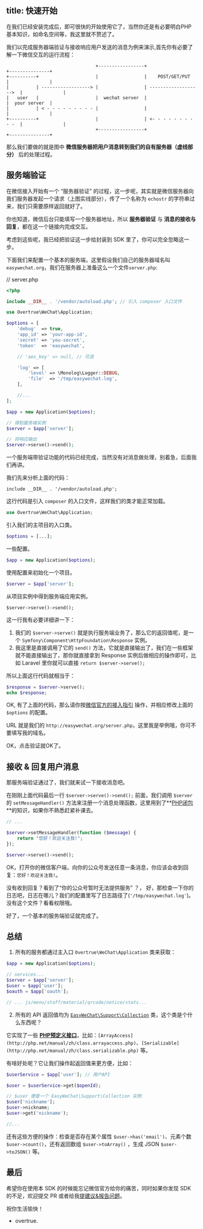 title: 快速开始
---

在我们已经安装完成后，即可很快的开始使用它了，当然你还是有必要明白PHP基本知识，如命名空间等，我这里就不赘述了。

我们以完成服务器端验证与接收响应用户发送的消息为例来演示,首先你有必要了解一下微信交互的运行流程：

                                     +-----------------+                       +---------------+
    +----------+                     |                 |    POST/GET/PUT       |               |
    |          | ------------------> |                 | ------------------->  |               |
    |   user   |                     |  wechat server  |                       |  your server  |
    |          | < - - - - - - - - - |                 |                       |               |
    +----------+                     |                 | <- - - - - - - - - -  |               |
                                     +-----------------+                       +---------------+

那么我们要做的就是图中 **微信服务器把用户消息转到我们的自有服务器（虚线部分）** 后的处理过程。

## 服务端验证

在微信接入开始有一个 “服务器验证” 的过程，这一步呢，其实就是微信服务器向我们服务器发起一个请求（上图实线部分），传了一个名称为 `echostr` 的字符串过来，我们只需要原样返回就好了。

你也知道，微信后台只能填写一个服务器地址，所以 **服务器验证** 与 **消息的接收与回复**，都在这一个链接内完成交互。

考虑到这些呢，我已经把验证这一步给封装到 SDK 里了，你可以完全忽略这一步。

下面我们来配置一个基本的服务端，这里假设我们自己的服务器域名叫 `easywechat.org`，我们在服务器上准备这么一个文件`server.php`:

// server.php

```php
<?php

include __DIR__ . '/vendor/autoload.php'; // 引入 composer 入口文件

use Overtrue\WeChat\Application;

$options = [
    'debug'  => true,
    'app_id' => 'your-app-id',
    'secret' => 'you-secret',
    'token'  => 'easywechat',

    // 'aes_key' => null, // 可选

    'log' => [
        'level' => \Monolog\Logger::DEBUG,
        'file'  => '/tmp/easywechat.log',
    ],

    //...
];

$app = new Application($options);

// 得到服务端实例
$server = $app['server'];

// 将响应输出
$server->serve()->send();

```

一个服务端带验证功能的代码已经完成，当然没有对消息做处理，别着急，后面我们再讲。

我们先来分析上面的代码：

```
include __DIR__ . '/vendor/autoload.php';
```

这行代码是引入 `composer` 的入口文件，这样我们的类才能正常加载。

```php
use Overtrue\WeChat\Application;
```

引入我们的主项目的入口类。

```php
$options = [...];
```

一些配置。

```php
$app = new Application($options);
```

使用配置来初始化一个项目。

```php
$server = $app['server'];
```

从项目实例中得到服务端应用实例。

```
$server->serve()->send();
```

这一行我有必要详细讲一下：

1. 我们的 `$server->serve()` 就是执行服务端业务了，那么它的返回值呢，是一个 `Symfony\Component\HttpFoundation\Response` 实例。
2. 我这里是直接调用了它的 `send()` 方法，它就是直接输出了，我们在一些框架就不能直接输出了，那你就直接拿到 Response 实例后做相应的操作即可，比如 Laravel 里你就可以直接 `return $server->serve();`

所以上面这行代码就相当于：

```php
$response = $server->serve();
echo $response;
```

OK, 有了上面的代码，那么请你按[微信官方的接入指引](http://mp.weixin.qq.com/wiki/17/2d4265491f12608cd170a95559800f2d.html) 操作，并相应修改上面的 `$options` 的配置。

URL 就是我们的 `http://easywechat.org/server.php`，这里我是举例哦，你可不要填写我的域名。

OK，点击验证就OK了。


## 接收 & 回复用户消息

那服务端验证通过了，我们就来试一下接收消息吧。

在刚刚上面代码最后一行 `$server->serve()->send();` 前面，我们调用 `$server` 的 `setMessageHandler()` 方法来注册一个消息处理函数，这里用到了**[PHP闭包](http://php.net/manual/zh/functions.anonymous.php)**的知识，如果你不熟悉赶紧补课去。

```php
// ...

$server->setMessageHandler(function ($message) {
    return "您好！欢迎关注我!";
});

$server->serve()->send();

```

OK，打开你的微信客户端，向你的公众号发送任意一条消息，你应该会收到回复：`您好！欢迎关注我!`。

没有收到回复？看到了“你的公众号暂时无法提供服务” ？， 好，那检查一下你的日志吧，日志在哪儿？我们的配置里写了日志路径了(`'/tmp/easywechat.log'`)。 没有这个文件？看看权限哦。

好了，一个基本的服务端验证就完成了。

## 总结

1. 所有的服务都通过主入口 `Overtrue\WeChat\Application` 类来获取：

 ```php
 $app = new Application($options);

 // services...
 $server = $app['server'];
 $user = $app['user'];
 $oauth = $app['oauth'];

 // ... js/menu/staff/material/qrcode/notice/stats...

 ```

2. 所有的 API 返回值均为 [`EasyWeChat\Support\Collection`](https://github.com/EasyWeChat/support/blob/master/src/Collection.php) 类，这个类是个什么东西呢？

 它实现了一些 **[PHP预定义接口](http://php.net/manual/zh/reserved.interfaces.php)**，比如：`[ArrayAccess](http://php.net/manual/zh/class.arrayaccess.php)`、`[Serializable](http://php.net/manual/zh/class.serializable.php)` 等。

 有啥好处呢？它让我们操作起返回值来更方便，比如：

 ```php
 $userService = $app['user']; // 用户API

 $user = $userService->get($openId);

 // $user 便是一个 EasyWeChat\Support\Collection 实例
 $user['nickname'];
 $user->nickname;
 $user->get('nickname');

 //...
 ```

 还有这些方便的操作：检查是否存在某个属性 `$user->has('email')`、元素个数`$user->count()`，还有返回数组 `$user->toArray()` ，生成 JSON `$user->toJSON()` 等。


 ## 最后

 希望你在使用本 SDK 的时候能忘记微信官方给你的痛苦，同时如果你发现 SDK 的不足，欢迎提交 PR 或者给我[提建议&报告问题](https://github.com/overtrue/wechat/issues)。

 祝你生活愉快！

 - overtrue.
